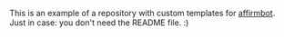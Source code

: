 This is an example of a repository with custom templates for [affirmbot](https://github.com/iwatkot/affirmbot).<br>
Just in case: you don't need the README file. :)
